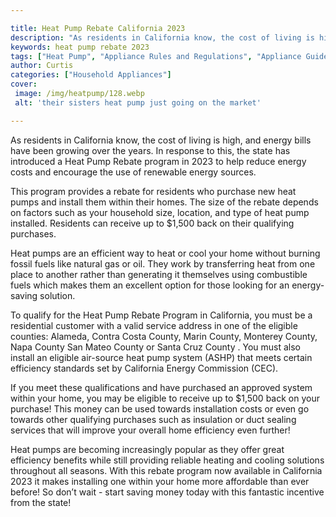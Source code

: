 ```yaml
---

title: Heat Pump Rebate California 2023
description: "As residents in California know, the cost of living is high, and energy bills have been growing over the years. In response to thi...learn about it in this post"
keywords: heat pump rebate 2023
tags: ["Heat Pump", "Appliance Rules and Regulations", "Appliance Guide"]
author: Curtis
categories: ["Household Appliances"]
cover: 
 image: /img/heatpump/128.webp
 alt: 'their sisters heat pump just going on the market'

---
```


As residents in California know, the cost of living is high, and energy bills have been growing over the years. In response to this, the state has introduced a Heat Pump Rebate program in 2023 to help reduce energy costs and encourage the use of renewable energy sources. 

This program provides a rebate for residents who purchase new heat pumps and install them within their homes. The size of the rebate depends on factors such as your household size, location, and type of heat pump installed. Residents can receive up to $1,500 back on their qualifying purchases. 

Heat pumps are an efficient way to heat or cool your home without burning fossil fuels like natural gas or oil. They work by transferring heat from one place to another rather than generating it themselves using combustible fuels which makes them an excellent option for those looking for an energy-saving solution. 

To qualify for the Heat Pump Rebate Program in California, you must be a residential customer with a valid service address in one of the eligible counties: Alameda, Contra Costa County, Marin County, Monterey County, Napa County San Mateo County or Santa Cruz County . You must also install an eligible air-source heat pump system (ASHP) that meets certain efficiency standards set by California Energy Commission (CEC). 

If you meet these qualifications and have purchased an approved system within your home, you may be eligible to receive up to $1,500 back on your purchase! This money can be used towards installation costs or even go towards other qualifying purchases such as insulation or duct sealing services that will improve your overall home efficiency even further! 

Heat pumps are becoming increasingly popular as they offer great efficiency benefits while still providing reliable heating and cooling solutions throughout all seasons. With this rebate program now available in California 2023 it makes installing one within your home more affordable than ever before! So don’t wait - start saving money today with this fantastic incentive from the state!

